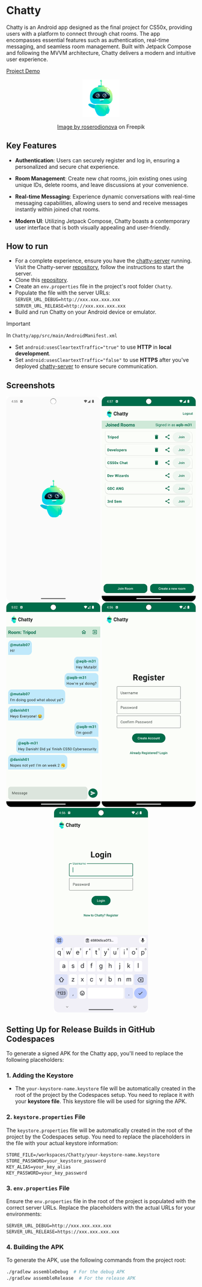 # Chatty
Chatty is an Android app designed as the final project for CS50x, providing users with a platform to connect through chat rooms. The app encompasses essential features such as authentication, real-time messaging, and seamless room management. Built with Jetpack Compose and following the MVVM architecture, Chatty delivers a modern and intuitive user experience.

[Project Demo](https://youtu.be/PWJT77xy67c?si=JzBYxVbDB3jAFkF-)
<p style="text-align:center;" align="center"><img src="app\src\main\res\drawable-nodpi\chatty.png" width=100></p>
<p style="text-align:center;"><a href="https://www.freepik.com/free-vector/cute-bot-say-users-hello-chatbot-greets-online-consultation_4015765.htm#&position=0&from_view=author&uuid=cfb046d1-293f-4289-bde8-8e06133eb50f">Image by roserodionova</a> on Freepik</p>

## Key Features
- **Authentication**: Users can securely register and log in, ensuring a personalized and secure chat experience.

- **Room Management**: Create new chat rooms, join existing ones using unique IDs, delete rooms, and leave discussions at your convenience.

- **Real-time Messaging**: Experience dynamic conversations with real-time messaging capabilities, allowing users to send and receive messages instantly within joined chat rooms.

- **Modern UI**: Utilizing Jetpack Compose, Chatty boasts a contemporary user interface that is both visually appealing and user-friendly.

## How to run
- For a complete experience, ensure you have the [chatty-server](https://github.com/aqib-m31/chatty-server) running. Visit the Chatty-server [repository](https://github.com/aqib-m31/chatty-server), follow the instructions to start the server.
- Clone this [repository](https://github.com/aqib-m31/Chatty).
- Create an `env.properties` file in the project's root folder `Chatty`.
- Populate the file with the server URLs:
`SERVER_URL_DEBUG=http://xxx.xxx.xxx.xxx
SERVER_URL_RELEASE=http://xxx.xxx.xxx.xxx`
- Build and run Chatty on your Android device or emulator.


> [!IMPORTANT]
> In `Chatty/app/src/main/AndroidManifest.xml`
> - Set `android:usesCleartextTraffic="true"` to use **HTTP** in  **local development**.
> - Set `android:usesCleartextTraffic="false"` to use **HTTPS** after you've deployed [chatty-server](https://github.com/aqib-m31/chatty-server) to ensure secure communication.


## Screenshots
<section style="text-align:center" align="center">
    <img src='screenshots/start.png?raw=true' alt='logo' width='250px' />
    <img src='screenshots/joined_rooms.png?raw=true' alt='joined_room' width='250px' />
    <img src='screenshots/chat.png?raw=true' alt='chat' width='250px' />
    <img src='screenshots/register.png?raw=true' alt='register' width='250px' />
    <img src='screenshots/login.png?raw=true' alt='login' width='250px' />
</section>


## Setting Up for Release Builds in GitHub Codespaces

To generate a signed APK for the Chatty app, you'll need to replace the following placeholders:

### 1. Adding the Keystore
- The `your-keystore-name.keystore` file will be automatically created in the root of the project by the Codespaces setup. You need to replace it with your **keystore file**. This keystore file will be used for signing the APK.

### 2. `keystore.properties` File
The `keystore.properties` file will be automatically created in the root of the project by the Codespaces setup. You need to replace the placeholders in the file with your actual keystore information:

```properties
STORE_FILE=/workspaces/Chatty/your-keystore-name.keystore
STORE_PASSWORD=your_keystore_password
KEY_ALIAS=your_key_alias
KEY_PASSWORD=your_key_password
```

### 3. `env.properties` File
Ensure the `env.properties` file in the root of the project is populated with the correct server URLs. Replace the placeholders with the actual URLs for your environments:

```properties
SERVER_URL_DEBUG=http://xxx.xxx.xxx.xxx
SERVER_URL_RELEASE=https://xxx.xxx.xxx.xxx
```

### 4. Building the APK
To generate the APK, use the following commands from the project root:

```bash
./gradlew assembleDebug  # For the debug APK
./gradlew assembleRelease  # For the release APK
```